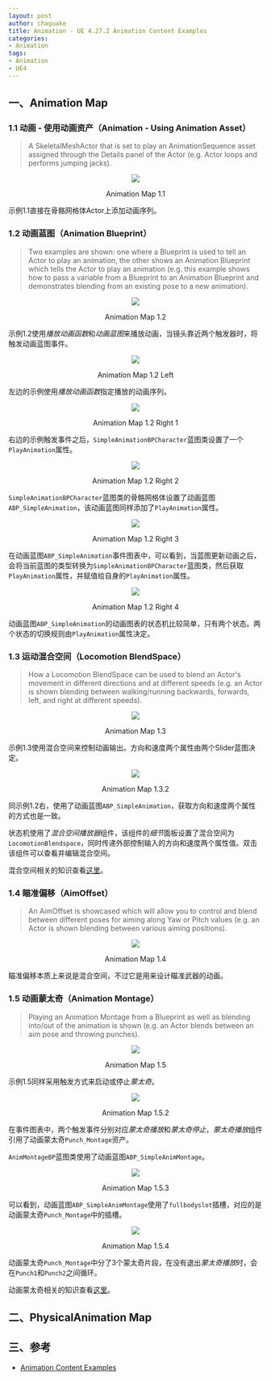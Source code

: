 ```yaml
---
layout: post
author: chaguake
title: Animation - UE 4.27.2 Animation Content Examples
categories: 
- Animation
tags: 
- Animation
- UE4
---
```


## 一、Animation Map

### 1.1 动画 - 使用动画资产（Animation - Using Animation Asset）

> A SkeletalMeshActor that is set to play an AnimationSequence asset assigned through the Details panel of the Actor (e.g. Actor loops and performs jumping jacks).

<div align=center>
<img src="/enclosures/2022-05-13/Animation Map 1.1.png"/>
<p>Animation Map 1.1</p>
</div>

示例1.1直接在骨骼网格体Actor上添加动画序列。

### 1.2 动画蓝图（Animation Blueprint）

> Two examples are shown: one where a Blueprint is used to tell an Actor to play an animation, the other shows an Animation Blueprint which tells the Actor to play an animation (e.g. this example shows how to pass a variable from a Blueprint to an Animation Blueprint and demonstrates blending from an existing pose to a new animation).

<div align=center>
<img src="/enclosures/2022-05-13/Animation Map 1.2.png"/>
<p>Animation Map 1.2</p>
</div>

示例1.2使用*播放动画函数*和*动画蓝图*来播放动画，当镜头靠近两个触发器时，将触发动画蓝图事件。

<div align=center>
<img src="/enclosures/2022-05-13/Animation Map 1.2 Left.png"/>
<p>Animation Map 1.2 Left</p>
</div>

左边的示例使用*播放动画函数*指定播放的动画序列。

<div align=center>
<img src="/enclosures/2022-05-13/Animation Map 1.2 Right 1.png"/>
<p>Animation Map 1.2 Right 1</p>
</div>

右边的示例触发事件之后，`SimpleAnimationBPCharacter`蓝图类设置了一个`PlayAnimation`属性。

<div align=center>
<img src="/enclosures/2022-05-13/Animation Map 1.2 Right 2.png"/>
<p>Animation Map 1.2 Right 2</p>
</div>

`SimpleAnimationBPCharacter`蓝图类的骨骼网格体设置了动画蓝图`ABP_SimpleAnimation`，该动画蓝图同样添加了`PlayAnimation`属性。

<div align=center>
<img src="/enclosures/2022-05-13/Animation Map 1.2 Right 3.png"/>
<p>Animation Map 1.2 Right 3</p>
</div>

在动画蓝图`ABP_SimpleAnimation`事件图表中，可以看到，当蓝图更新动画之后，会将当前蓝图的类型转换为`SimpleAnimationBPCharacter`蓝图类，然后获取`PlayAnimation`属性，并赋值给自身的`PlayAnimation`属性。

<div align=center>
<img src="/enclosures/2022-05-13/Animation Map 1.2 Right 4.png"/>
<p>Animation Map 1.2 Right 4</p>
</div>

动画蓝图`ABP_SimpleAnimation`的动画图表的状态机比较简单，只有两个状态。两个状态的切换规则由`PlayAnimation`属性决定。

### 1.3 运动混合空间（Locomotion BlendSpace）

> How a Locomotion BlendSpace can be used to blend an Actor's movement in different directions and at different speeds (e.g. an Actor is shown blending between walking/running backwards, forwards, left, and right at different speeds).

<div align=center>
<img src="/enclosures/2022-05-13/Animation Map 1.3.png"/>
<p>Animation Map 1.3</p>
</div>

示例1.3使用混合空间来控制动画输出。方向和速度两个属性由两个Slider蓝图决定。

<div align=center>
<img src="/enclosures/2022-05-13/Animation Map 1.3.2.png"/>
<p>Animation Map 1.3.2</p>
</div>

同示例1.2右，使用了动画蓝图`ABP_SimpleAnimation`，获取方向和速度两个属性的方式也是一致。

状态机使用了*混合空间播放器*组件，该组件的*细节*面板设置了混合空间为`LocomotionBlendspace`，同时传递外部控制输入的方向和速度两个属性值。双击该组件可以查看并编辑混合空间。

混合空间相关的知识查看[这里](https://docs.unrealengine.com/4.27/zh-CN/AnimatingObjects/SkeletalMeshAnimation/Blendspaces/)。

### 1.4 瞄准偏移（AimOffset）

> An AimOffset is showcased which will allow you to control and blend between different poses for aiming along Yaw or Pitch values (e.g. an Actor is shown blending between various aiming positions).

<div align=center>
<img src="/enclosures/2022-05-13/Animation Map 1.4.png"/>
<p>Animation Map 1.4</p>
</div>

瞄准偏移本质上来说是混合空间，不过它是用来设计瞄准武器的动画。

### 1.5 动画蒙太奇（Animation Montage）

> Playing an Animation Montage from a Blueprint as well as blending into/out of the animation is shown (e.g. an Actor blends between an aim pose and throwing punches).

<div align=center>
<img src="/enclosures/2022-05-13/Animation Map 1.5.png"/>
<p>Animation Map 1.5</p>
</div>

示例1.5同样采用触发方式来启动或停止*蒙太奇*。

<div align=center>
<img src="/enclosures/2022-05-13/Animation Map 1.5.2.png"/>
<p>Animation Map 1.5.2</p>
</div>

在事件图表中，两个触发事件分别对应*蒙太奇播放*和*蒙太奇停止*，*蒙太奇播放*组件引用了动画蒙太奇`Punch_Montage`资产。

`AnimMontageBP`蓝图类使用了动画蓝图`ABP_SimpleAnimMontage`。

<div align=center>
<img src="/enclosures/2022-05-13/Animation Map 1.5.3.png"/>
<p>Animation Map 1.5.3</p>
</div>

可以看到，动画蓝图`ABP_SimpleAnimMontage`使用了`fullbodyslot`插槽，对应的是动画蒙太奇`Punch_Montage`中的插槽。

<div align=center>
<img src="/enclosures/2022-05-13/Animation Map 1.5.4.png"/>
<p>Animation Map 1.5.4</p>
</div>

动画蒙太奇`Punch_Montage`中分了3个蒙太奇片段，在没有退出*蒙太奇播放*时，会在`Punch1`和`Punch2`之间循环。

动画蒙太奇相关的知识查看[这里](https://docs.unrealengine.com/4.27/zh-CN/AnimatingObjects/SkeletalMeshAnimation/AnimMontage/)。


## 二、PhysicalAnimation Map


## 三、参考

* [Animation Content Examples](https://docs.unrealengine.com/4.27/zh-CN/Resources/ContentExamples/Animation/)
